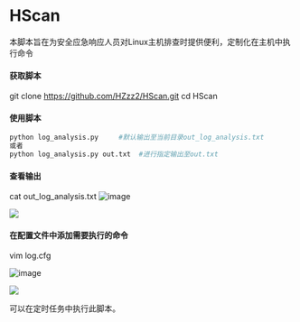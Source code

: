 # HScan
本脚本旨在为安全应急响应人员对Linux主机排查时提供便利，定制化在主机中执行命令
#### 获取脚本

git clone https://github.com/HZzz2/HScan.git
cd HScan

#### 使用脚本

```Bash
python log_analysis.py     #默认输出至当前目录out_log_analysis.txt
或者
python log_analysis.py out.txt  #进行指定输出至out.txt

```

#### 查看输出

cat out_log_analysis.txt
![image](https://user-images.githubusercontent.com/22775890/169294044-9dbe9dcb-db95-46e4-a104-f09b255aa809.png)

![](https://secure2.wostatic.cn/static/nHtynrdxTU58QizPu5Tqx6/image.png)

#### 在配置文件中添加需要执行的命令

vim log.cfg

![image](https://user-images.githubusercontent.com/22775890/169294093-dd39e336-c537-4e3d-a96d-61d5b56656d3.png)

![](https://secure2.wostatic.cn/static/jFDBx7hbcnMCx3hP8eDhhx/image.png)

可以在定时任务中执行此脚本。













